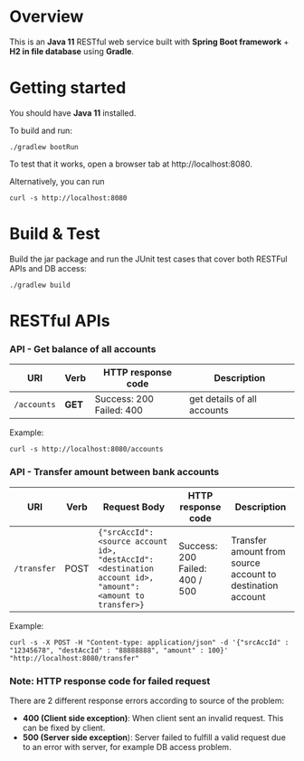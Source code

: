 # Overview

This is an **Java 11** RESTful web service built with **Spring Boot framework** + **H2 in file database** using **Gradle**.

# Getting started

You should have **Java 11** installed. 

To build and run:

    ./gradlew bootRun

To test that it works, open a browser tab at http://localhost:8080.  

Alternatively, you can run

    curl -s http://localhost:8080

# Build & Test

Build the jar package and run the JUnit test cases that cover both RESTFul APIs and DB access:

    ./gradlew build

# RESTful APIs

### API - Get balance of all accounts

| URI         | Verb    | HTTP response code           | Description                 |
| ----------- | ------- | ---------------------------- | --------------------------- |
| `/accounts` | **GET** | Success: 200<br/>Failed: 400 | get details of all accounts |


Example:

    curl -s http://localhost:8080/accounts

### API - Transfer amount between bank accounts

| URI         | Verb | Request Body                                                 | HTTP response code                 | Description                                                |
| ----------- | ---- | ------------------------------------------------------------ | ---------------------------------- | ---------------------------------------------------------- |
| `/transfer` | POST | `{"srcAccId": <source account id>, "destAccId": <destination account id>, "amount": <amount to transfer>}` | Success: 200<br/>Failed: 400 / 500 | Transfer amount from source account to destination account |


Example:

    curl -s -X POST -H "Content-type: application/json" -d '{"srcAccId" : "12345678", "destAccId" : "88888888", "amount" : 100}' "http://localhost:8080/transfer"

### Note: HTTP response code for failed request

There are 2 different response errors according to source of the problem:

* **400 (Client side exception)**: When client sent an invalid request. This can be fixed by client.
* **500 (Server side exception**): Server failed to fulfill a valid request due to an error with server, for example DB access problem.
